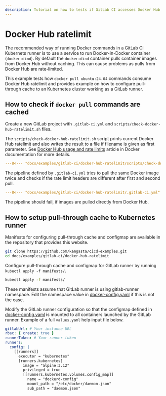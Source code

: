 ```yaml
---
description: Tutorial on how to tests if GitLab CI accesses Docker Hub directly and how to configure pull-through cache to an Kubernetes cluster working as a GitLab runner.
---
```


# Docker Hub ratelimit

The recommended way of running Docker commands in a GitLab CI Kubernets runner is to use a service to run Docker-in-Docker container (`docker:dind`). By default the `docker:dind` container pulls container images from Docker Hub without caching. This can cause problems as pulls from Docker Hub are rate-limited.

This example tests how `docker pull ubuntu:24.04` commands consume Docker Hub ratelimit and provides example on how to configure pull-through cache to an Kubernetes cluster working as a GitLab runner.

## How to check if `docker pull` commands are cached

Create a new GitLab project with `.gitlab-ci.yml` and `scripts/check-docker-hub-ratelimit.sh` files.

The `scripts/check-docker-hub-ratelimit.sh` script prints current Docker Hub ratelimit and also writes the result to a file if filename is given as first parameter. See [Docker Hub usage and rate limits](https://docs.docker.com/docker-hub/download-rate-limit/#how-can-i-check-my-current-rate) article in Docker documentation for more details.

```yaml title="scripts/check-docker-hub-ratelimit.sh"
---8<--- "docs/examples/gitlab-ci/docker-hub-ratelimit/scripts/check-docker-hub-ratelimit.sh"
```

The pipeline defined by `.gitlab-ci.yml` tries to pull the same Docker image twice and checks if the rate limit headers are different after first and second pull.

```yaml title=".gitlab-ci.yml"
---8<--- "docs/examples/gitlab-ci/docker-hub-ratelimit/.gitlab-ci.yml"
```

The pipeline should fail, if images are pulled directly from Docker Hub.

## How to setup pull-through cache to Kubernetes runner

Manifests for configuring pull-through cache and configmap are available in the repository that provides this website.

```sh
git clone https://github.com/kangasta/cicd-examples.git
cd docs/examples/gitlab-ci/docker-hub-ratelimit
```

Configure pull-through cache and configmap for GitLab runner by running `kubectl apply -f manifests/`.

```sh
kubectl apply -f manifests/
```

These manifests assume that GitLab runner is using gitlab-runner namespace. Edit the namespace value in [docker-config.yaml](./manifests/docker-config.yaml) if this is not the case.

Modify the GitLab runner configuration so that the configmap defined in [docker-config.yaml](./manifests/docker-config.yaml) is mounted to all containers launched by the GitLab runner. Example of a full `values.yaml` help input file below.

```yaml
gitlabUrl: # Your instance URL
rbac: { create: true }
runnerToken: # Your runner token
runners:
  config: |
    [[runners]]
      executor = "kubernetes"
      [runners.kubernetes]
        image = "alpine:3.12"
        privileged = true
        [[runners.kubernetes.volumes.config_map]]
          name = "dockerd-config"
          mount_path = "/etc/docker/daemon.json"
          sub_path = "daemon.json"
```
